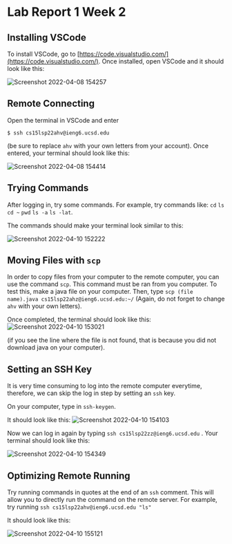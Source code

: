 # Lab Report 1 Week 2

## **Installing VSCode** 

To install VSCode, go to  [https://code.visualstudio.com/](https://code.visualstudio.com/). Once installed, open VSCode and it should look like this:

![Screenshot 2022-04-08 154257](https://user-images.githubusercontent.com/103288060/162642187-b430df40-446c-4e92-9283-e64a547d577e.png)


## **Remote Connecting**

Open the terminal in VSCode and enter 

`$ ssh cs15lsp22ahv@ieng6.ucsd.edu`

(be sure to replace `ahv` with your own letters from your account). Once entered, your terminal should look like this:

![Screenshot 2022-04-08 154414](https://user-images.githubusercontent.com/103288060/162642155-0803a8ad-727d-4f16-a629-38b4d869b87e.png)

## **Trying Commands**

After logging in, try some commands. For example, try commands like: `cd` `ls` `cd ~` `pwd` `ls -a` `ls -lat`.

The commands should make your terminal look similar to this:

![Screenshot 2022-04-10 152222](https://user-images.githubusercontent.com/103288060/162642317-6d38d15e-a3bc-4d2e-b9cb-c15472839b1b.png)

## **Moving Files with `scp`**

In order to copy files from your computer to the remote computer, you can use the command `scp`. This command must be ran from you computer. To test this, make a java file on your computer. Then, type `scp (file name).java cs15lsp22ahz@ieng6.ucsd.edu:~/`  (Again, do not forget to change `ahv` with your own letters). 

Once completed, the terminal should look like this:
![Screenshot 2022-04-10 153021](https://user-images.githubusercontent.com/103288060/162642526-86369f34-38a4-45dc-bb66-3101d2541042.png)

(if you see the line where the file is not found, that is because you did  not download java on your computer).

## **Setting an SSH Key**

It is very time consuming to log into the remote computer everytime, therefore, we can skip the log in step by setting an `ssh` key. 

On your computer, type in `ssh-keygen`. 


It should look like this:
![Screenshot 2022-04-10 154103](https://user-images.githubusercontent.com/103288060/162642987-914dc67f-4801-4e58-a700-4d1691d33fbc.png)

Now we can log in again by typing `ssh cs15lsp22zz@ieng6.ucsd.edu` . Your terminal should look like this:

![Screenshot 2022-04-10 154349](https://user-images.githubusercontent.com/103288060/162643073-3357af9e-b2e1-4f15-a960-9bc5219544d8.png)

## **Optimizing Remote Running**

Try running commands in quotes at the end of an `ssh` comment. This will allow you to directly run the command on the remote server. For example, try running `ssh cs15lsp22ahv@ieng6.ucsd.edu "ls"`

It should look like this:

![Screenshot 2022-04-10 155121](https://user-images.githubusercontent.com/103288060/162643296-0bfbbaf9-f919-4830-a3f4-c1437b658291.png)

